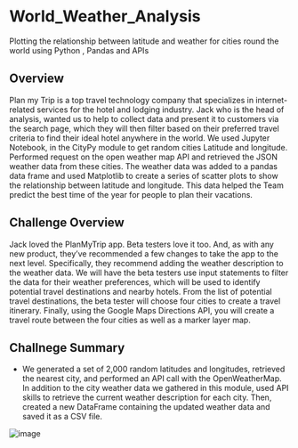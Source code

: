 # World_Weather_Analysis
Plotting the relationship between latitude and weather for cities round the world using Python , Pandas and APIs

## Overview
Plan my Trip is a top travel technology company that specializes in internet-related services for the hotel and lodging industry. 
Jack who is the head of analysis, wanted us to help to collect data and present it to customers via the search page, which they will then filter based on their preferred travel criteria to find their ideal hotel anywhere in the world.
We used Jupyter Notebook, in the CityPy module to get random cities Latitude and longitude. Performed request on the open weather map API and retrieved the JSON weather data from these cities. The weather data was added to a pandas data frame and used Matplotlib to create a series of scatter plots to show the relationship between latitude and longitude.
This data helped the Team predict the best time of the year for people to plan their vacations. 

## Challenge Overview
Jack loved the PlanMyTrip app. Beta testers love it too. And, as with any new product, they’ve recommended a few changes to take the app to the next level. Specifically, they recommend adding the weather description to the weather data. We will have the beta testers use input statements to filter the data for their weather preferences, which will be used to identify potential travel destinations and nearby hotels. From the list of potential travel destinations, the beta tester will choose four cities to create a travel itinerary. Finally, using the Google Maps Directions API, you will create a travel route between the four cities as well as a marker layer map.

## Challnege Summary 
- We generated a set of 2,000 random latitudes and longitudes, retrieved the nearest city, and performed an API call with the OpenWeatherMap. In addition to the city weather data we gathered in this module, used API skills to retrieve the current weather description for each city. Then, created a new DataFrame containing the updated weather data and saved it as a CSV file.

![image](https://user-images.githubusercontent.com/78935551/114280698-86fbd900-9a08-11eb-8d3c-9cb69cc04352.png)



